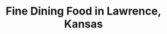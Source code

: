 ---
active: true
name: Fine Dining
sitemap: true
slug: fine-dining
title: Fine Dining Food in Lawrence, Kansas
---